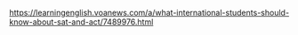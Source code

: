 https://learningenglish.voanews.com/a/what-international-students-should-know-about-sat-and-act/7489976.html
